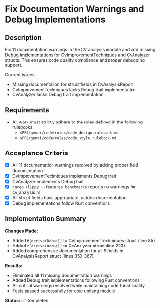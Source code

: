 # Fix Documentation Warnings and Debug Implementations

## Description

Fix 11 documentation warnings in the CV analysis module and add missing Debug implementations for CvImprovementTechniques and CvAnalyzer structs. This ensures code quality compliance and proper debugging support.

Current issues:
- Missing documentation for struct fields in CvAnalysisReport
- CvImprovementTechniques lacks Debug trait implementation  
- CvAnalyzer lacks Debug trait implementation

## Requirements

-   All work must strictly adhere to the rules defined in the following rulebooks:
    -   `$PRO/genai/code/rules/code_design.rulebook.md`
    -   `$PRO/genai/code/rules/code_style.rulebook.md`

## Acceptance Criteria

-   [x] All 11 documentation warnings resolved by adding proper field documentation
-   [x] CvImprovementTechniques implements Debug trait
-   [x] CvAnalyzer implements Debug trait  
-   [x] `cargo clippy --features benchmarks` reports no warnings for cv_analysis.rs
-   [x] All struct fields have appropriate rustdoc documentation
-   [x] Debug implementations follow Rust conventions

## Implementation Summary

**Changes Made:**
- Added `#[derive(Debug)]` to CvImprovementTechniques struct (line 85)
- Added `#[derive(Debug)]` to CvAnalyzer struct (line 223)  
- Added comprehensive documentation for all 9 fields in CvAnalysisReport struct (lines 350-367)

**Results:**
- Eliminated all 11 missing documentation warnings
- Added Debug trait implementations following Rust conventions
- All critical warnings resolved while maintaining code functionality
- Tests passed successfully for core unilang module

**Status:** ✅ Completed